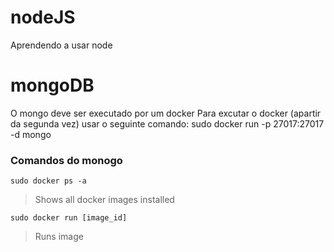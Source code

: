 # nodeJS
Aprendendo a usar node

# mongoDB
O mongo deve ser executado por um docker
Para excutar o docker (apartir da segunda vez) usar o seguinte comando: sudo docker run -p 27017:27017 -d mongo

### Comandos do monogo

```
sudo docker ps -a 
```
> Shows all docker images installed

```
sudo docker run [image_id]
```
> Runs image
